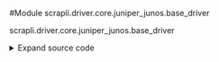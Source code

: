 <link rel="preload stylesheet" as="style" href="https://cdnjs.cloudflare.com/ajax/libs/10up-sanitize.css/11.0.1/sanitize.min.css" integrity="sha256-PK9q560IAAa6WVRRh76LtCaI8pjTJ2z11v0miyNNjrs=" crossorigin>
<link rel="preload stylesheet" as="style" href="https://cdnjs.cloudflare.com/ajax/libs/10up-sanitize.css/11.0.1/typography.min.css" integrity="sha256-7l/o7C8jubJiy74VsKTidCy1yBkRtiUGbVkYBylBqUg=" crossorigin>
<link rel="stylesheet preload" as="style" href="https://cdnjs.cloudflare.com/ajax/libs/highlight.js/10.1.1/styles/github.min.css" crossorigin>
<script defer src="https://cdnjs.cloudflare.com/ajax/libs/highlight.js/10.1.1/highlight.min.js" integrity="sha256-Uv3H6lx7dJmRfRvH8TH6kJD1TSK1aFcwgx+mdg3epi8=" crossorigin></script>
<script>window.addEventListener('DOMContentLoaded', () => hljs.initHighlighting())</script>















#Module scrapli.driver.core.juniper_junos.base_driver

scrapli.driver.core.juniper_junos.base_driver

<details class="source">
    <summary>
        <span>Expand source code</span>
    </summary>
    <pre>
        <code class="python">
"""scrapli.driver.core.juniper_junos.base_driver"""
from scrapli.driver.network.base_driver import PrivilegeLevel

PRIVS = {
    "root": (
        PrivilegeLevel(
            pattern=r"^root@%\s?$",
            name="root",
            previous_priv="",
            deescalate="",
            escalate="",
            escalate_auth=False,
            escalate_prompt="",
        )
    ),
    "exec": (
        PrivilegeLevel(
            pattern=r"^({\w+:\d}\n){0,1}[a-z0-9.\-_@()/:]{1,63}>\s?$",
            name="exec",
            previous_priv="root",
            deescalate="start shell",
            escalate="cli",
            escalate_auth=False,
            escalate_prompt="",
        )
    ),
    "configuration": (
        PrivilegeLevel(
            pattern=r"^({\w+:\d}\[edit\]\n){0,1}[a-z0-9.\-_@()/:]{1,63}#\s?$",
            name="configuration",
            previous_priv="exec",
            deescalate="exit configuration-mode",
            escalate="configure",
            escalate_auth=False,
            escalate_prompt="",
        )
    ),
    "configuration_exclusive": (
        PrivilegeLevel(
            pattern=r"^({\w+:\d}\[edit\]\n){0,1}[a-z0-9.\-_@()/:]{1,63}#\s?$",
            name="configuration_exclusive",
            previous_priv="exec",
            deescalate="exit configuration-mode",
            escalate="configure exclusive",
            escalate_auth=False,
            escalate_prompt="",
        )
    ),
    "configuration_private": (
        PrivilegeLevel(
            pattern=r"^({\w+:\d}\[edit\]\n){0,1}[a-z0-9.\-_@()/:]{1,63}#\s?$",
            name="configuration_private",
            previous_priv="exec",
            deescalate="exit configuration-mode",
            escalate="configure private",
            escalate_auth=False,
            escalate_prompt="",
        )
    ),
}
        </code>
    </pre>
</details>